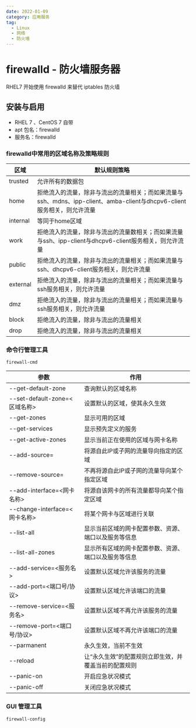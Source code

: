 ```yaml
---
date: 2022-01-09
category: 应用服务
tag:
  - Linux
  - 网络
  - 防火墙
---
```


# firewalld - 防火墙服务器

RHEL7 开始使用 firewalld 来替代 iptables 防火墙

## [](#安装与启用)安装与启用

+ RHEL 7 、CentOS 7 自带
+ apt 包名：firewalld
+ 服务名：firewalld

### [](#firewalld中常用的区域名称及策略规则)firewalld中常用的区域名称及策略规则

| 区域       | 默认规则策略                                                                           |
|----------|----------------------------------------------------------------------------------|
| trusted  | 允许所有的数据包                                                                         |
| home     | 拒绝流入的流量，除非与流出的流量相关；而如果流量与ssh、mdns、ipp-client、amba-client与dhcpv6-client服务相关，则允许流量 |
| internal | 等同于home区域                                                                        |
| work     | 拒绝流入的流量，除非与流出的流量数相关；而如果流量与ssh、ipp-client与dhcpv6-client服务相关，则允许流量                 |
| public   | 拒绝流入的流量，除非与流出的流量相关；而如果流量与ssh、dhcpv6-client服务相关，则允许流量                             |
| external | 拒绝流入的流量，除非与流出的流量相关；而如果流量与ssh服务相关，则允许流量                                           |
| dmz      | 拒绝流入的流量，除非与流出的流量相关；而如果流量与ssh服务相关，则允许流量                                           |
| block    | 拒绝流入的流量，除非与流出的流量相关                                                               |
| drop     | 拒绝流入的流量，除非与流出的流量相关                                                               |

### [](#命令行管理工具)命令行管理工具

```plain
firewall-cmd
```

| 参数                        | 作用                          |
|---------------------------|-----------------------------|
| --get-default-zone        | 查询默认的区域名称                   |
| --set-default-zone=<区域名称> | 设置默认的区域，使其永久生效              |
| --get-zones               | 显示可用的区域                     |
| --get-services            | 显示预先定义的服务                   |
| --get-active-zones        | 显示当前正在使用的区域与网卡名称            |
| --add-source=             | 将源自此IP或子网的流量导向指定的区域         |
| --remove-source=          | 不再将源自此IP或子网的流量导向某个指定区域      |
| --add-interface=<网卡名称>    | 将源自该网卡的所有流量都导向某个指定区域        |
| --change-interface=<网卡名称> | 将某个网卡与区域进行关联                |
| --list-all                | 显示当前区域的网卡配置参数、资源、端口以及服务等信息  |
| --list-all-zones          | 显示所有区域的网卡配置参数、资源、端口以及服务等信息  |
| --add-service=<服务名>       | 设置默认区域允许该服务的流量              |
| --add-port=<端口号/协议>       | 设置默认区域允许该端口的流量              |
| --remove-service=<服务名>    | 设置默认区域不再允许该服务的流量            |
| --remove-port=<端口号/协议>    | 设置默认区域不再允许该端口的流量            |
| --parmanent               | 永久生效，当前不生效                  |
| --reload                  | 让“永久生效”的配置规则立即生效，并覆盖当前的配置规则 |
| --panic-on                | 开启应急状况模式                    |
| --panic-off               | 关闭应急状况模式                    |

### [](#gui-管理工具)GUI 管理工具

```plain
firewall-config
```

